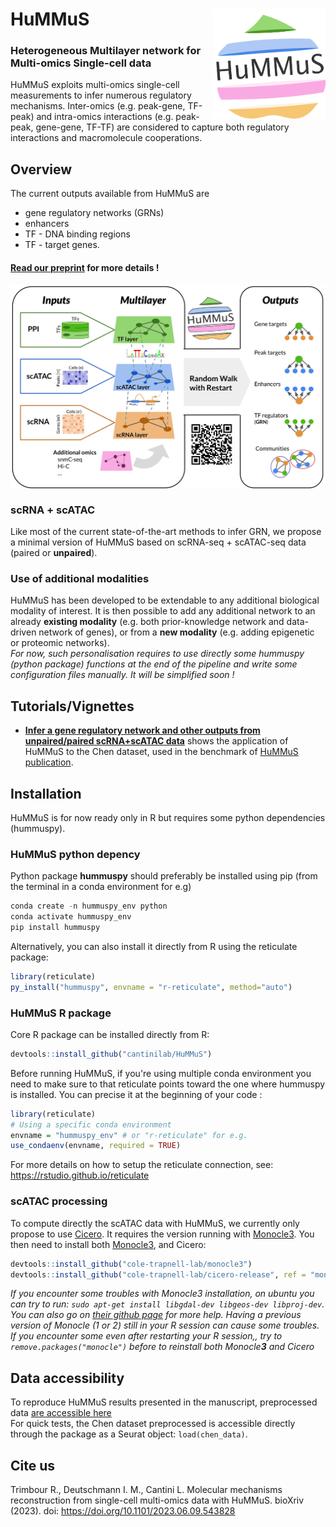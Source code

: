 # HuMMuS <img src="man/figures/hummus_logo.png" align="right" width="180"/>
### Heterogeneous Multilayer network for Multi-omics Single-cell data

HuMMuS exploits multi-omics single-cell measurements to infer numerous regulatory mechanisms.
Inter-omics (e.g. peak-gene, TF-peak) and intra-omics interactions (e.g. peak-peak, gene-gene, TF-TF) are considered to capture both regulatory interactions and macromolecule cooperations.

## Overview

The current outputs available from HuMMuS are

* gene regulatory networks (GRNs)
* enhancers
* TF - DNA binding regions
* TF - target genes.

#### [Read our preprint](https://www.biorxiv.org/content/10.1101/2023.06.09.543828v1) for more details !
<img src="man/figures/Fig_0001.jpg" align="center" width="1000"/>

### **scRNA + scATAC**
Like most of the current state-of-the-art methods to infer GRN, we propose a minimal version of HuMMuS based on scRNA-seq + scATAC-seq data (paired or **unpaired**).

### **Use of additional modalities**
HuMMuS has been developed to be extendable to any additional biological modality of interest.
It is then possible to add any additional network to an already **existing modality** (e.g. both prior-knowledge network and data-driven network of genes), or from a **new modality** (e.g. adding epigenetic or proteomic networks).
<br>_For now, such personalisation requires to use directly some hummuspy (python package) functions at the end of the pipeline and write some configuration files manually. It will be simplified soon !_

## Tutorials/Vignettes

* [**Infer a gene regulatory network and other outputs from unpaired/paired scRNA+scATAC data**](https://github.com/cantinilab/HuMMuS/blob/main/vignettes/chen_grn.md) shows the application of HuMMuS to the Chen dataset, used in the benchmark of [HuMMuS publication](https://www.biorxiv.org/content/10.1101/2023.06.09.543828v1).

## Installation
HuMMuS is for now ready only in R but requires some python dependencies (hummuspy).

### HuMMuS python depency
Python package **hummuspy** should preferably be installed using pip (from the terminal in a conda environment for e.g)
```r
conda create -n hummuspy_env python
conda activate hummuspy_env
pip install hummuspy
```

Alternatively, you can also install it directly from R using the reticulate package:
```r
library(reticulate)
py_install("hummuspy", envname = "r-reticulate", method="auto")
```

### HuMMuS R package
Core R package can be installed directly from R:
```r
devtools::install_github("cantinilab/HuMMuS")
```

Before running HuMMuS, if you're using multiple conda environment you need to make sure to that reticulate points toward the one where hummuspy is installed. You can precise it at the beginning of your code :
```r
library(reticulate)
# Using a specific conda environment
envname = "hummuspy_env" # or "r-reticulate" for e.g.
use_condaenv(envname, required = TRUE)
```
For more details on how to setup the reticulate connection,
see: https://rstudio.github.io/reticulate

### scATAC processing
To compute directly the scATAC data with HuMMuS, we currently only propose to use [Cicero](https://cole-trapnell-lab.github.io/cicero-release/docs_m3/). It requires the version running with [Monocle3](https://cole-trapnell-lab.github.io/monocle3/).
You then need to install both [Monocle3](https://cole-trapnell-lab.github.io/monocle3/docs/installation/), and Cicero:

```r
devtools::install_github("cole-trapnell-lab/monocle3")
devtools::install_github("cole-trapnell-lab/cicero-release", ref = "monocle3")
```
*If you encounter some troubles with Monocle3 installation, on ubuntu you can try to run: `sudo apt-get install libgdal-dev libgeos-dev libproj-dev`. You can also go on [their github page](https://github.com/cole-trapnell-lab/monocle3/issues) for more help. Having a previous version of Monocle (1 or 2) still in your R session can cause some troubles. If you encounter some even after restarting your R session,, try to `remove.packages("monocle")` before to reinstall both Monocle**3** and Cicero*

## Data accessibility

To reproduce HuMMuS results presented in the manuscript, preprocessed data [are accessible here](https://figshare.com/account/home#/projects/168899)
<br> For quick tests, the Chen dataset preprocessed is accessible directly through the package as a Seurat object: `load(chen_data)`.

## Cite us
Trimbour R., Deutschmann I. M., Cantini L. Molecular mechanisms reconstruction from single-cell multi-omics data with HuMMuS. bioXriv (2023). doi: https://doi.org/10.1101/2023.06.09.543828
